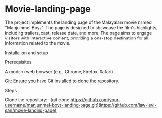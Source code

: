 # Movie-landing-page

The project implements the landing page of the Malayalam movie named "Manjummel Boys". The page is designed to showcase the film's highlights, including trailers, cast, release date, and more. The page aims to engage visitors with interactive content, providing a one-stop destination for all information related to the movie.

Installation and setup

Prerequisites

A modern web browser (e.g., Chrome, Firefox, Safari)

Git: Ensure you have Git installed to clone the repository.

Steps

Clone the repository:-
[git clone https://github.com/your-username/manjummel-boys-landing-page.git](https://github.com/law-levi-san/movie-landing-page)
